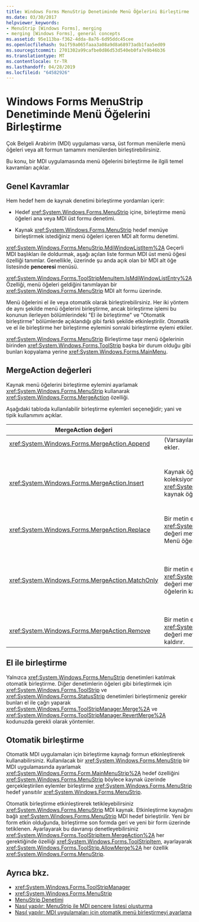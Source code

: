 ```yaml
---
title: Windows Forms MenuStrip Denetiminde Menü Öğelerini Birleştirme
ms.date: 03/30/2017
helpviewer_keywords:
- MenuStrip [Windows Forms], merging
- merging [Windows Forms], general concepts
ms.assetid: 95e113ba-f362-4dda-8a76-6d95ddc45cee
ms.openlocfilehash: 9a1f59a065faaa3a08a9d8a68973adb1faa5ed09
ms.sourcegitcommit: 2701302a99cafbe0d86d53d540eb0fa7e9b46b36
ms.translationtype: MT
ms.contentlocale: tr-TR
ms.lasthandoff: 04/28/2019
ms.locfileid: "64582926"
---
```

# <a name="merging-menu-items-in-the-windows-forms-menustrip-control"></a>Windows Forms MenuStrip Denetiminde Menü Öğelerini Birleştirme
Çok Belgeli Arabirim (MDI) uygulaması varsa, üst formun menülerle menü öğeleri veya alt formun tamamını menülerden birleştirebilirsiniz.  
  
 Bu konu, bir MDI uygulamasında menü öğelerini birleştirme ile ilgili temel kavramları açıklar.  
  
## <a name="general-concepts"></a>Genel Kavramlar  
 Hem hedef hem de kaynak denetimi birleştirme yordamları içerir:  
  
- Hedef <xref:System.Windows.Forms.MenuStrip> içine, birleştirme menü öğeleri ana veya MDI üst formu denetimi.  
  
- Kaynak <xref:System.Windows.Forms.MenuStrip> hedef menüye birleştirmek istediğiniz menü öğeleri içeren MDI alt formu denetimi.  
  
 <xref:System.Windows.Forms.MenuStrip.MdiWindowListItem%2A> Geçerli MDI başlıkları ile doldurmak, aşağı açılan liste formun MDI üst menü öğesi özelliği tanımlar. Genellikle, üzerinde şu anda açık olan bir MDI alt öğe listesinde **penceresi** menüsü.  
  
 <xref:System.Windows.Forms.ToolStripMenuItem.IsMdiWindowListEntry%2A> Özelliği, menü öğeleri geldiğini tanımlayan bir <xref:System.Windows.Forms.MenuStrip> MDI alt formu üzerinde.  
  
 Menü öğelerini el ile veya otomatik olarak birleştirebilirsiniz. Her iki yöntem de aynı şekilde menü öğelerini birleştirme, ancak birleştirme işlemi bu konunun ilerleyen bölümlerindeki "El ile birleştirme" ve "Otomatik birleştirme" bölümlerde açıklandığı gibi farklı şekilde etkinleştirilir. Otomatik ve el ile birleştirme her birleştirme eylemini sonraki birleştirme eylemi etkiler.  
  
 <xref:System.Windows.Forms.MenuStrip> Birleştirme taşır menü öğelerinin birinden <xref:System.Windows.Forms.ToolStrip> başka bir durum olduğu gibi bunları kopyalama yerine <xref:System.Windows.Forms.MainMenu>.  
  
## <a name="mergeaction-values"></a>MergeAction değerleri  
 Kaynak menü öğelerini birleştirme eylemini ayarlamak <xref:System.Windows.Forms.MenuStrip> kullanarak <xref:System.Windows.Forms.MergeAction> özelliği.  
  
 Aşağıdaki tabloda kullanılabilir birleştirme eylemleri seçeneğidir; yani ve tipik kullanımını açıklar.  
  
|MergeAction değeri|Açıklama|Genel kullanım|  
|-----------------------|-----------------|-----------------|  
|<xref:System.Windows.Forms.MergeAction.Append>|(Varsayılan) Kaynak öğe hedef öğenin koleksiyonun sonuna ekler.|Programın bir kısmını etkinleştirildiğinde menü sonuna menü öğeleri ekleme.|  
|<xref:System.Windows.Forms.MergeAction.Insert>|Kaynak öğesi tarafından belirtilen konumda hedef öğenin koleksiyonuna ekler <xref:System.Windows.Forms.ToolStripItem.MergeIndex%2A> kaynak öğede ayarlanan özelliği.|Programın bir kısmını etkinleştirildiğinde, Orta veya başlangıç menüsünün menü öğeleri ekleme.<br /><br /> Varsa değerini <xref:System.Windows.Forms.ToolStripItem.MergeIndex%2A> aynı olan iki menü öğeleri için ters sırada eklenir. Ayarlama <xref:System.Windows.Forms.ToolStripItem.MergeIndex%2A> uygun şekilde özgün sırasını korumak için.|  
|<xref:System.Windows.Forms.MergeAction.Replace>|Bir metin eşleşme bulur veya kullanan <xref:System.Windows.Forms.ToolStripItem.MergeIndex%2A> değeri metin eşleşme bulunursa ve daha sonra kaynak Menü öğesiyle eşleşen hedef menü öğesini değiştirir.|Hedef menü öğesi kaynağı farklı bir şey yapan aynı ada sahip Menü öğesiyle değiştirin.|  
|<xref:System.Windows.Forms.MergeAction.MatchOnly>|Bir metin eşleşme bulur veya kullanan <xref:System.Windows.Forms.ToolStripItem.MergeIndex%2A> değeri metin eşleşme bulunursa ve ardından tüm açılan öğelerin kaynaktan hedef ekler.|Menüsü yapısı oluşturma ekler veya içinde bir alt menüye menü öğeleri ekler veya bir menüden menü öğeleri kaldırır. Örneğin, bir menü öğesi bir MDI alt bir ana ekleyebileceğiniz <xref:System.Windows.Forms.MenuStrip> **Kaydet** menüsü.<br /><br /> <xref:System.Windows.Forms.MergeAction.MatchOnly> herhangi bir işlem yapmadan menüsü yapısı gitmenizi sağlar. Sonraki öğeleri değerlendirmek için bir yol sunar.|  
|<xref:System.Windows.Forms.MergeAction.Remove>|Bir metin eşleşme bulur veya kullanan <xref:System.Windows.Forms.ToolStripItem.MergeIndex%2A> değeri metin eşleşme bulunursa ve ardından hedef öğeyi kaldırır.|Bir menü öğesi hedeften kaldırma <xref:System.Windows.Forms.MenuStrip>.|  
  
## <a name="manual-merging"></a>El ile birleştirme  
 Yalnızca <xref:System.Windows.Forms.MenuStrip> denetimleri katılmak otomatik birleştirme. Diğer denetimlerin öğeleri gibi birleştirmek için <xref:System.Windows.Forms.ToolStrip> ve <xref:System.Windows.Forms.StatusStrip> denetimleri birleştirmeniz gerekir bunları el ile çağrı yaparak <xref:System.Windows.Forms.ToolStripManager.Merge%2A> ve <xref:System.Windows.Forms.ToolStripManager.RevertMerge%2A> kodunuzda gerekli olarak yöntemler.  
  
## <a name="automatic-merging"></a>Otomatik birleştirme  
 Otomatik MDI uygulamaları için birleştirme kaynağı formun etkinleştirerek kullanabilirsiniz. Kullanılacak bir <xref:System.Windows.Forms.MenuStrip> bir MDI uygulamasında ayarlamak <xref:System.Windows.Forms.Form.MainMenuStrip%2A> hedef özelliğini <xref:System.Windows.Forms.MenuStrip> böylece kaynak üzerinde gerçekleştirilen eylemler birleştirme <xref:System.Windows.Forms.MenuStrip> hedef yansıtılır <xref:System.Windows.Forms.MenuStrip>.  
  
 Otomatik birleştirme etkinleştirerek tetikleyebilirsiniz <xref:System.Windows.Forms.MenuStrip> MDI kaynak. Etkinleştirme kaynağını bağlı <xref:System.Windows.Forms.MenuStrip> MDI hedef birleştirilir. Yeni bir form etkin olduğunda, birleştirme son formda geri ve yeni bir form üzerinde tetiklenen. Ayarlayarak bu davranışı denetleyebilirsiniz <xref:System.Windows.Forms.ToolStripItem.MergeAction%2A> her gerektiğinde özelliği <xref:System.Windows.Forms.ToolStripItem>, ayarlayarak <xref:System.Windows.Forms.ToolStrip.AllowMerge%2A> her özellik <xref:System.Windows.Forms.MenuStrip>.  
  
## <a name="see-also"></a>Ayrıca bkz.

- <xref:System.Windows.Forms.ToolStripManager>
- <xref:System.Windows.Forms.MenuStrip>
- [MenuStrip Denetimi](menustrip-control-windows-forms.md)
- [Nasıl yapılır: MenuStrip ile MDI pencere listesi oluşturma](how-to-create-an-mdi-window-list-with-menustrip-windows-forms.md)
- [Nasıl yapılır: MDI uygulamaları için otomatik menü birleştirmeyi ayarlama](how-to-set-up-automatic-menu-merging-for-mdi-applications.md)
